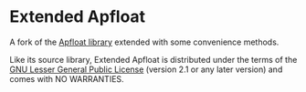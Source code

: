 # Extended Apfloat

A fork of the [Apfloat library](http://www.apfloat.org/apfloat_java/) extended with some convenience methods.

Like its source library, Extended Apfloat is distributed under the terms of the [GNU Lesser General Public License](http://www.gnu.org/licenses/lgpl.html) (version 2.1 or any later version) and comes with NO WARRANTIES.
